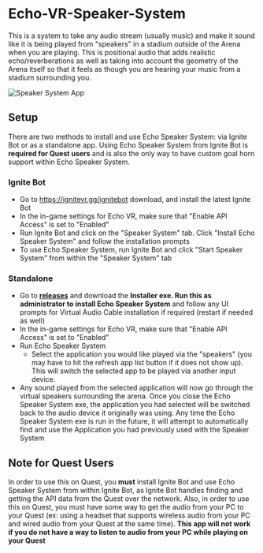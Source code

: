 # Echo-VR-Speaker-System

This is a system to take any audio stream (usually music) and make it sound like it is being played from "speakers" in a stadium outside of the Arena when you are playing. This is positional audio that adds realistic echo/reverberations as well as taking into account the geometry of the Arena itself so that it feels as though you are hearing your music from a stadium surrounding you.

![Speaker System App](https://github.com/iblowatsports/Echo-VR-Speaker-System/blob/main/EchoSpeakerSystem.png?raw=true)

  
 ## Setup
 There are two methods to install and use Echo Speaker System: via Ignite Bot or as a standalone app. Using Echo Speaker System from Ignite Bot is **required for Quest users** and is also the only way to have custom goal horn support within Echo Speaker System.
 
 ### Ignite Bot
 * Go to https://ignitevr.gg/ignitebot download, and install the latest Ignite Bot
 * In the in-game settings for Echo VR, make sure that "Enable API Access" is set to "Enabled"
 * Run Ignite Bot and click on the "Speaker System" tab. Click "Install Echo Speaker System" and follow the installation prompts
 * To use Echo Speaker System, run Ignite Bot and click "Start Speaker System" from within the "Speaker System" tab
 
 ### Standalone
 * Go to **[releases](https://github.com/iblowatsports/Echo-VR-Speaker-System/releases/latest)** and download the **Installer exe. Run this as administrator to install Echo Speaker System** and follow any UI prompts for Virtual Audio Cable installation if required (restart if needed as well)
 * In the in-game settings for Echo VR, make sure that "Enable API Access" is set to "Enabled"
 * Run Echo Speaker System
   * Select the application you would like played via the "speakers" (you may have to hit the refresh app list button if it does not show up). This will switch the selected app to be played via another input device. 
* Any sound played from the selected application will now go through the virtual speakers surrounding the arena. Once you close the Echo Speaker System exe, the application you had selected will be switched back to the audio device it originally was using. Any time the Echo Speaker System exe is run in the future, it will attempt to automatically find and use the Application you had previously used with the Speaker System

## Note for Quest Users
In order to use this on Quest, you **must** install Ignite Bot and use Echo Speaker System from within Ignite Bot, as Ignite Bot handles finding and getting the API data from the Quest over the network. Also, in order to use this on Quest, you must have some way to get the audio from your PC to your Quest (ex: using a headset that supports wireless audio from your PC and wired audio from your Quest at the same time). **This app will not work if you do not have a way to listen to audio from your PC while playing on your Quest**
